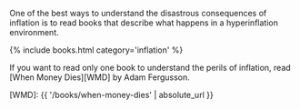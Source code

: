 One of the best ways to understand the disastrous consequences of inflation is
to read books that describe what happens in a hyperinflation environment.

{% include books.html category='inflation' %}

If you want to read only one book to understand the perils of inflation, read
[When Money Dies][WMD] by Adam Fergusson.

[WMD]: {{ '/books/when-money-dies' | absolute_url }}
